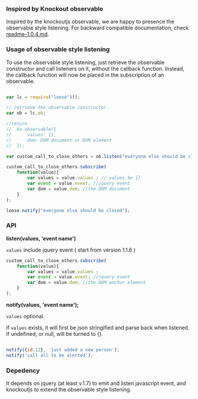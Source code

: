 ### Inspired by Knockout observable
Inspired by the knockoutjs observable, we are happy to presence the observable style listening.
For backward compatible documentation, check [readme-1.0.4.md](https://github.com/john202020/loose/blob/master/Readme-1.0.4.md).

### Usage of observable style listening
To use the observable style listening, just retrieve the observable constructor and call listeners on it, without the callback function.
Instead, the callback function will now be placed in the subscription of an observable.

```javascript

var lc = require("loose")();

// retrieve the observable constructor.
var ob = lc.ob;

//return
//  ko.observable({
//      values: {},
//      dom: DOM document or DOM element
//  });

var custom_call_to_close_others = ob.listen("everyone else should be closed"); // listen to custom event

custom_call_to_close_others.subscribe(
    function(value){
        var values = value.values ; // values be {}
        var event = value.event; //jquery event
        var dom = value.dom; //the DOM document
    }
);

loose.notify("everyone else should be closed");
```

### API

__listen(values, 'event name')__ 

``values`` include jquery event ( start from version 1.1.6 )

```javascript
custom_call_to_close_others.subscribe(
    function(value){
        var values = value.values ;
        var event = value.event; //jquery event
        var dom = value.dom; //the DOM anchor element
    }
);
```

__notify(values, 'event name');__

``values`` optional. 

If ``values`` exists, it will first be json stringified and parse back when listened. 
If undefined, or null, will be turned to {}.

```javascript

notify({id:12}, 'just added a new person');
notify('call all to be alerted');

```


### Depedency
It depends on jquery (at least v.1.7) to emit and listen javascript event, 
and knockoutjs to extend the observable style listening.
